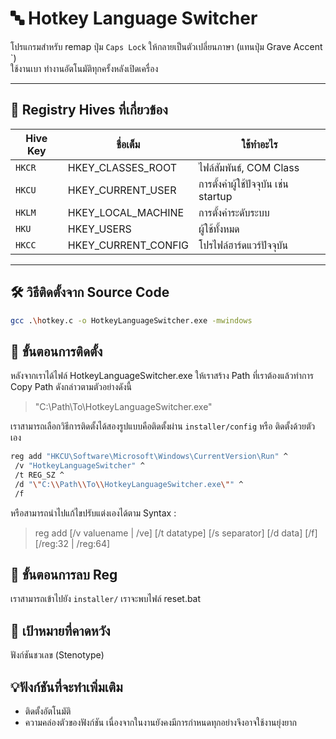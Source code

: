 # 🔤 Hotkey Language Switcher

โปรแกรมสำหรับ remap ปุ่ม `Caps Lock` ให้กลายเป็นตัวเปลี่ยนภาษา (แทนปุ่ม Grave Accent `)  
ใช้งานเบา ทำงานอัตโนมัติทุกครั้งหลังเปิดเครื่อง

---

## 🧱 Registry Hives ที่เกี่ยวข้อง

| Hive Key | ชื่อเต็ม | ใช้ทำอะไร |
|----------|----------|-------------|
| `HKCR`   | HKEY_CLASSES_ROOT   | ไฟล์สัมพันธ์, COM Class |
| `HKCU`   | HKEY_CURRENT_USER   | การตั้งค่าผู้ใช้ปัจจุบัน เช่น startup |
| `HKLM`   | HKEY_LOCAL_MACHINE  | การตั้งค่าระดับระบบ |
| `HKU`    | HKEY_USERS           | ผู้ใช้ทั้งหมด |
| `HKCC`   | HKEY_CURRENT_CONFIG | โปรไฟล์ฮาร์ดแวร์ปัจจุบัน |

---

## 🛠️ วิธีติดตั้งจาก Source Code

```bash
gcc .\hotkey.c -o HotkeyLanguageSwitcher.exe -mwindows
```
## 🚀 ขั้นตอนการติดตั้ง 
หลังจากเราได้ไฟล์ HotkeyLanguageSwitcher.exe ให้เราสร้าง Path ที่เราต้องแล้วทำการ Copy Path ดังกล่าวตามตัวอย่างดังนี้

> "C:\\Path\\To\\HotkeyLanguageSwitcher.exe\"  

เราสามารถเลือกวิธีการติดตั้งได้สองรูปแบบคือติดตั้งผ่าน `installer/config` หรือ ติดตั้งด้วยตัวเอง

```bash
reg add "HKCU\Software\Microsoft\Windows\CurrentVersion\Run" ^
 /v "HotkeyLanguageSwitcher" ^
 /t REG_SZ ^
 /d "\"C:\\Path\\To\\HotkeyLanguageSwitcher.exe\"" ^
 /f
```  
หรือสามารถนำไปแก้ไขปรับแต่งเองได้ตาม Syntax :
> reg add <keyname> [/v valuename | /ve] [/t datatype] [/s separator] [/d data] [/f] [/reg:32 | /reg:64]

## 🧹 ขั้นตอนการลบ Reg
เราสามารถเข้าไปยัง `installer/` เราจะพบไฟล์ reset.bat 
## 🚀 เป้าหมายที่คาดหวัง
ฟังก์ชันชวเลข (Stenotype)
## 💡ฟังก์ชันที่จะทำเพิ่มเติม
- ติดตั้งอัตโนมัติ
- ความคล่องตัวของฟังก์ชัน เนื่องจากในงานยังคงมีการกำหนดทุกอย่างจึงอาจใช้งานยุ่งยาก
